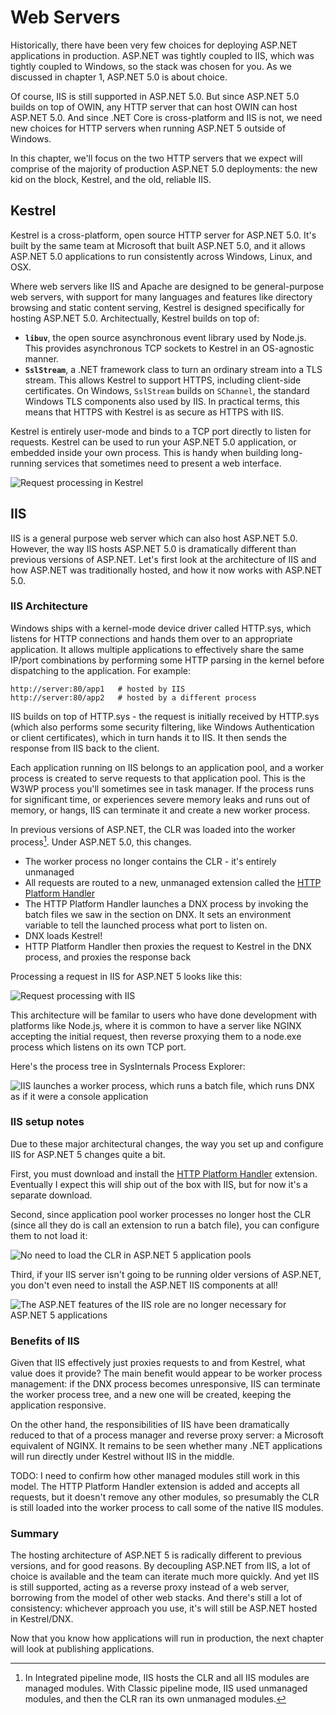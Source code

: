# Web Servers

Historically, there have been very few choices for deploying ASP.NET applications in production. ASP.NET was tightly coupled to IIS, which was tightly coupled to Windows, so the stack was chosen for you. As we discussed in chapter 1, ASP.NET 5.0 is about choice. 

Of course, IIS is still supported in ASP.NET 5.0. But since ASP.NET 5.0 builds on top of OWIN, any HTTP server that can host OWIN can host ASP.NET 5.0. And since .NET Core is cross-platform and IIS is not, we need new choices for HTTP servers when running ASP.NET 5 outside of Windows. 

In this chapter, we'll focus on the two HTTP servers that we expect will comprise of the majority of production ASP.NET 5.0 deployments: the new kid on the block, Kestrel, and the old, reliable IIS. 

## Kestrel

Kestrel is a cross-platform, open source HTTP server for ASP.NET 5.0. It's built by the same team at Microsoft that built ASP.NET 5.0, and it allows ASP.NET 5.0 applications to run consistently across Windows, Linux, and OSX. 

Where web servers like IIS and Apache are designed to be general-purpose web servers, with support for many languages and features like directory browsing and static content serving, Kestrel is designed specifically for hosting ASP.NET 5.0. Architectually, Kestrel builds on top of:

 - **`libuv`**, the open source asynchronous event library used by Node.js. This provides asynchronous TCP sockets to Kestrel in an OS-agnostic manner. 
 - **`SslStream`**, a .NET framework class to turn an ordinary stream into a TLS stream. This allows Kestrel to support HTTPS, including client-side certificates. On Windows, `SslStream` builds on `SChannel`, the standard Windows TLS components also used by IIS. In practical terms, this means that HTTPS with Kestrel is as secure as HTTPS with IIS. 

Kestrel is entirely user-mode and binds to a TCP port directly to listen for requests. Kestrel can be used to run your ASP.NET 5.0 application, or embedded inside your own process. This is handy when building long-running services that sometimes need to present a web interface. 

![Request processing in Kestrel](images/kestrel-request.png)

## IIS

IIS is a general purpose web server which can also host ASP.NET 5.0. However, the way IIS hosts ASP.NET 5.0 is dramatically different than previous versions of ASP.NET. Let's first look at the architecture of IIS and how ASP.NET was traditionally hosted, and how it now works with ASP.NET 5.0. 

### IIS Architecture

Windows ships with a kernel-mode device driver called HTTP.sys, which listens for HTTP connections and hands them over to an appropriate application. It allows multiple applications to effectively share the same IP/port combinations by performing some HTTP parsing in the kernel before dispatching to the application. For example: 

    http://server:80/app1   # hosted by IIS
    http://server:80/app2   # hosted by a different process

IIS builds on top of HTTP.sys - the request is initially received by HTTP.sys (which also performs some security filtering, like Windows Authentication or client certificates), which in turn hands it to IIS. It then sends the response from IIS back to the client. 

Each application running on IIS belongs to an application pool, and a worker process is created to serve requests to that application pool. This is the W3WP process you'll sometimes see in task manager. If the process runs for significant time, or experiences severe memory leaks and runs out of memory, or hangs, IIS can terminate it and create a new worker process. 

In previous versions of ASP.NET, the CLR was loaded into the worker process[^classic]. Under ASP.NET 5.0, this changes. 

[^classic]: In Integrated pipeline mode, IIS hosts the CLR and all IIS modules are managed modules. With Classic pipeline mode, IIS used unmanaged modules, and then the CLR ran its own unmanaged modules. 

 - The worker process no longer contains the CLR - it's entirely unmanaged
 - All requests are routed to a new, unmanaged extension called the [HTTP Platform Handler](https://azure.microsoft.com/en-us/blog/announcing-the-release-of-the-httpplatformhandler-module-for-iis-8/)
 - The HTTP Platform Handler launches a DNX process by invoking the batch files we saw in the section on DNX. It sets an environment variable to tell the launched process what port to listen on. 
 - DNX loads Kestrel! 
 - HTTP Platform Handler then proxies the request to Kestrel in the DNX process, and proxies the response back

Processing a request in IIS for ASP.NET 5 looks like this:

![Request processing with IIS](images/iis-kestrel-request.png)

This architecture will be familar to users who have done development with platforms like Node.js, where it is common to have a server like NGINX accepting the initial request, then reverse proxying them to a node.exe process which listens on its own TCP port. 

Here's the process tree in SysInternals Process Explorer:

![IIS launches a worker process, which runs a batch file, which runs DNX as if it were a console application](images/iis-process-model.png)

### IIS setup notes

Due to these major architectural changes, the way you set up and configure IIS for ASP.NET 5 changes quite a bit. 

First, you must download and install the [HTTP Platform Handler](http://www.iis.net/downloads/microsoft/httpplatformhandler) extension. Eventually I expect this will ship out of the box with IIS, but for now it's a separate download. 

Second, since application pool worker processes no longer host the CLR (since all they do is call an extension to run a batch file), you can configure them to not load it:

![No need to load the CLR in ASP.NET 5 application pools](images/app-pool.png)

Third, if your IIS server isn't going to be running older versions of ASP.NET, you don't even need to install the ASP.NET IIS components at all! 

![The ASP.NET features of the IIS role are no longer necessary for ASP.NET 5 applications](images/no-aspnet.png)

### Benefits of IIS

Given that IIS effectively just proxies requests to and from Kestrel, what value does it provide? The main benefit would appear to be worker process management: if the DNX process becomes unresponsive, IIS can terminate the worker process tree, and a new one will be created, keeping the application responsive. 

On the other hand, the responsibilities of IIS have been dramatically reduced to that of a process manager and reverse proxy server: a Microsoft equivalent of NGINX. It remains to be seen whether many .NET applications will run directly under Kestrel without IIS in the middle. 

TODO: I need to confirm how other managed modules still work in this model. The HTTP Platform Handler extension is added and accepts all requests, but it doesn't remove any other modules, so presumably the CLR is still loaded into the worker process to call some of the native IIS modules. 

### Summary

The hosting architecture of ASP.NET 5 is radically different to previous versions, and for good reasons. By decoupling ASP.NET from IIS, a lot of choice is available and the team can iterate much more quickly. And yet IIS is still supported, acting as a reverse proxy instead of a web server, borrowing from the model of other web stacks. And there's still a lot of consistency: whichever approach you use, it's will still be ASP.NET hosted in Kestrel/DNX. 

Now that you know how applications will run in production, the next chapter will look at publishing applications. 
